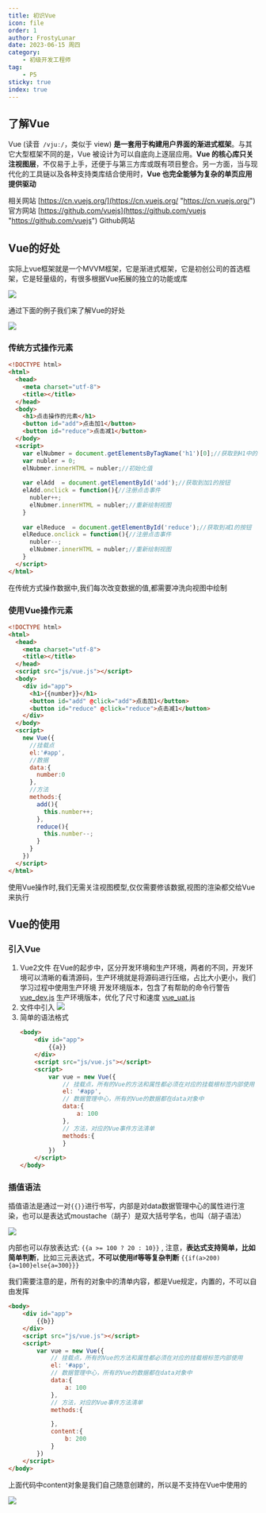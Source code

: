 ```yaml
---
title: 初识Vue
icon: file
order: 1
author: FrostyLunar
date: 2023-06-15 周四
category:
	- 初级开发工程师
tag:
	- P5
sticky: true
index: true
---
```



## 了解Vue

Vue (读音` /vjuː/`，类似于 view) **是一套用于构建用户界面的渐进式框架**。与其它大型框架不同的是，Vue 被设计为可以自底向上逐层应用。**Vue 的核心库只关注视图层**，不仅易于上手，还便于与第三方库或既有项目整合。另一方面，当与现代化的工具链以及各种支持类库结合使用时，**Vue 也完全能够为复杂的单页应用提供驱动**

相关网站
[https://cn.vuejs.org/](https://cn.vuejs.org/ "https://cn.vuejs.org/") 官方网站
[https://github.com/vuejs](https://github.com/vuejs "https://github.com/vuejs")  Github网站

## Vue的好处

实际上vue框架就是一个MVVM框架，它是渐进式框架，它是初创公司的首选框架，它是轻量级的，有很多根据Vue拓展的独立的功能或库

![](./image/image_v8gN7AyDP4.png)

通过下面的例子我们来了解Vue的好处

![](./image/image_LjGzgjFcJH.png)

### 传统方式操作元素

```html
<!DOCTYPE html>
<html>
  <head>
    <meta charset="utf-8">
    <title></title>
  </head>
  <body>
    <h1>点击操作的元素</h1>
    <button id="add">点击加1</button>
    <button id="reduce">点击减1</button>
  </body>
  <script>
    var elNubmer = document.getElementsByTagName('h1')[0];//获取到H1中的元素
    var nubler = 0;
    elNubmer.innerHTML = nubler;//初始化值
    
    var elAdd  = document.getElementById('add');//获取到加1的按钮
    elAdd.onclick = function(){//注册点击事件
      nubler++;
      elNubmer.innerHTML = nubler;//重新绘制视图
    }
    
    var elReduce  = document.getElementById('reduce');//获取到减1的按钮
    elReduce.onclick = function(){//注册点击事件
      nubler--;
      elNubmer.innerHTML = nubler;//重新绘制视图
    }  
  </script>
</html>
```

在传统方式操作数据中,我们每次改变数据的值,都需要冲洗向视图中绘制

### 使用Vue操作元素

```html
<!DOCTYPE html>
<html>
  <head>
    <meta charset="utf-8">
    <title></title>
  </head>
  <script src="js/vue.js"></script>
  <body>
    <div id="app">
      <h1>{{number}}</h1>
      <button id="add" @click="add">点击加1</button>
      <button id="reduce" @click="reduce">点击减1</button>
    </div>
  </body>
  <script>
    new Vue({
      //挂载点
      el:'#app',
      //数据
      data:{
        number:0
      },
      //方法
      methods:{
        add(){
          this.number++;
        },
        reduce(){
          this.number--;
        }
      }
    })
  </script>
</html>
```

使用Vue操作时,我们无需关注视图模型,仅仅需要修该数据,视图的渲染都交给Vue来执行

## Vue的使用

### 引入Vue

1.  Vue2文件
    在Vue的起步中，区分开发环境和生产环境，两者的不同，开发环境可以清晰的看清源码，生产环境就是将源码进行压缩，占比大小更小，我们学习过程中使用生产环境
    开发环境版本，包含了有帮助的命令行警告
    [vue\_dev.js](file/vue_dev_BFFNRkiMkA.js)
    生产环境版本，优化了尺寸和速度
    [vue\_uat.js](file/vue_uat_BFAXhXjjx2.js)
2.  文件中引入
    ![](./image/image_BGuwDNlhqn.png)
3.  简单的语法格式
    ```html
    <body>
        <div id="app">
            {{a}}
        </div>
        <script src="js/vue.js"></script>
        <script>
            var vue = new Vue({
                // 挂载点，所有的Vue的方法和属性都必须在对应的挂载根标签内部使用
                el: '#app',
                // 数据管理中心，所有的Vue的数据都在data对象中
                data:{
                    a: 100
                },
                // 方法，对应的Vue事件方法清单
                methods:{
                }
            })
        </script>
    </body>
    ```

### 插值语法

插值语法是通过一对`{{}}`进行书写，内部是对data数据管理中心的属性进行渲染，也可以是表达式moustache（胡子）是双大括号学名，也叫（胡子语法）

![](./image/image_cWK0Bdndnh.png)

内部也可以存放表达式: `{{a >= 100 ? 20 : 10}}`  ,  注意，**表达式支持简单，比如简单判断**，比如三元表达式，**不可以使用if等等复杂判断** `{{if(a>200){a=100}else{a=300}}}`

我们需要注意的是，所有的对象中的清单内容，都是Vue规定，内置的，不可以自由发挥

```html
<body>
    <div id="app">
        {{b}}
    </div>
    <script src="js/vue.js"></script>
    <script>
        var vue = new Vue({
            // 挂载点，所有的Vue的方法和属性都必须在对应的挂载根标签内部使用
            el: '#app',
            // 数据管理中心，所有的Vue的数据都在data对象中
            data:{
                a: 100
            },
            // 方法，对应的Vue事件方法清单
            methods:{

            },
            content:{
                b: 200
            }
        })
    </script>
</body>
```

上面代码中content对象是我们自己随意创建的，所以是不支持在Vue中使用的

![](./image/image_DjZi8JjwCV.png)

